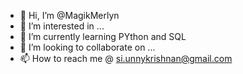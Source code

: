 - 👋 Hi, I’m @MagikMerlyn
- 👀 I’m interested in ...
- 🌱 I’m currently learning PYthon and SQL
- 💞️ I’m looking to collaborate on ...
- 📫 How to reach me @ 
  si.unnykrishnan@gmail.com
<!---
MagikMerlyn/MagikMerlyn is a ✨ special ✨ repository because its `README.md` (this file) appears on your GitHub profile.
You can click the Preview link to take a look at your changes.
--->
